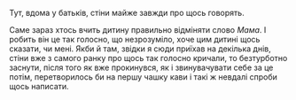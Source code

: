 Тут, вдома у батьків, стіни майже завжди про щось говорять.

Саме зараз хтось вчить дитину правильно відміняти слово *Мама*. І робить він це так голосно, що незрозуміло, хоче цим 
дитині щось сказати, чи мені. Якби й там, звідки я сюди приїхав на декілька днів, стіни вже з самого ранку про 
щось так голосно кричали, то безтурботно заснути, після того як вже прокинувся, як і звинувачувати себе за це потім, 
перетворилось би на першу чашку кави і такі ж невдалі спроби щось написати.